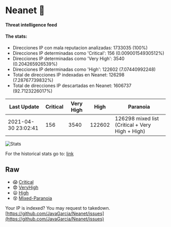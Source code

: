 # Neanet :hocho:
#### Threat intelligence feed
#### The stats:

- Direcciones IP con mala reputacion analizadas: 1733035 (100%)
- Direcciones IP determinadas como 'Critical':  156 (0.00900154930512%)
- Direcciones IP determinadas como 'Very High':  3540 (0.204265926539%)
- Direcciones IP determinadas como 'High':  122602 (7.07440992248)
- Total de direcciones IP indexadas en Neanet:  126298 (7.28767739832%)
- Total de direcciones IP descartadas en Neanet:  1606737 (92.7123226017%)

| Last Update | Critical | Very High | High | Paranoia |
| --- | --- | --- | --- | --- |
| 2021-04-30 23:02:41 | 156 | 3540 | 122602 | 126298 mixed list (Critical + Very High + High)|

![Stats](https://docs.google.com/spreadsheets/d/e/2PACX-1vSnaNMIXVabIpDJjufMlzH7poXnshF3mgd8Is1g9ytUEzVsP5my4Trn8f-xkoLLQ38xpL3HtmUexLo6/pubchart?oid=501124687&format=image)

For the historical stats go to: [link](/stats.csv)
## Raw
- :scream: [Critical](https://raw.githubusercontent.com/JavaGarcia/Neanet/master/blacklists/neanet_critical.txt)
- :fearful: [VeryHigh](https://raw.githubusercontent.com/JavaGarcia/Neanet/master/blacklists/neanet_veryHigh.txtt)
- :frowning: [High](https://raw.githubusercontent.com/JavaGarcia/Neanet/master/blacklists/neanet_high.txt)
- :dizzy_face: [Mixed-Paranoia](https://raw.githubusercontent.com/JavaGarcia/Neanet/master/blacklists/neanet_all.txt)


Your IP is indexed? You may request to takedown. [https://github.com/JavaGarcia/Neanet/issues](https://github.com/JavaGarcia/Neanet/issues)





















































































































































































































































































































































































































































































































































































































































































































































































































































































































































































































































































































































































































































































































































































































































































































































































































































































































































































































































































































































































































































































































































































































































































































































































































































































































































































































































































































































































































































































































































































































































































































































































































































































































































































































































































































































































































































































































































































































































































































































































































































































































































































































































































































































































































































































































































































































































































































































































































































































































































































































































































































































































































































































































































































































































































































































































































































































































































































































































































































































































































































































































































































































